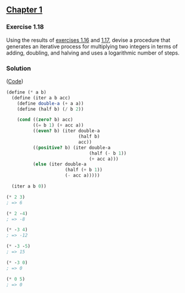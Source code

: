 ## [Chapter 1](../index.md#1-Building-Abstractions-with-Procedures)

### Exercise 1.18

Using the results of [exercises 1.16](./Exercise%201.16.md) and [1.17](./Exercise%201.17.md), devise a procedure that generates an iterative process for multiplying two integers in terms of adding, doubling, and halving and uses a logarithmic number of steps.

### Solution

([Code](../../src/Chapter%201/Exercise%201.18.scm))

```scheme
(define (* a b)
  (define (iter a b acc)
    (define double-a (+ a a))
    (define (half b) (/ b 2))

    (cond ((zero? b) acc)
          ((= b 1) (+ acc a))
          ((even? b) (iter double-a
                           (half b)
                           acc))
          ((positive? b) (iter double-a
                               (half (- b 1))
                               (+ acc a)))
          (else (iter double-a
                      (half (+ b 1))
                      (- acc a)))))

  (iter a b 0))

(* 2 3)
; => 6

(* 2 -4)
; => -8

(* -3 4)
; => -12

(* -3 -5)
; => 15

(* -3 0)
; => 0

(* 0 5)
; => 0
```

